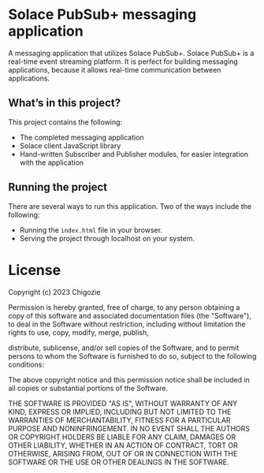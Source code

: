 # Solace PubSub+ messaging application

A messaging application that utilizes Solace PubSub+. Solace PubSub+ is a real-time event streaming platform. It is perfect for building messaging applications, because it allows real-time communication between applications.


## What’s in this project?

This project contains the following:



* The completed messaging application
* Solace client JavaScript library
* Hand-written Subscriber and Publisher modules, for easier integration with the application


## Running the project

There are several ways to run this application. Two of the ways include the following:



* Running the `index.html` file in your browser.
* Serving the project through localhost on your system.


# License

Copyright (c) 2023 Chigozie

Permission is hereby granted, free of charge, to any person obtaining a copy of this software and associated documentation files (the "Software"), to deal in the Software without restriction, including without limitation the rights to use, copy, modify, merge, publish,

distribute, sublicense, and/or sell copies of the Software, and to permit persons to whom the Software is furnished to do so, subject to the following conditions:

The above copyright notice and this permission notice shall be included in all copies or substantial portions of the Software.

THE SOFTWARE IS PROVIDED "AS IS", WITHOUT WARRANTY OF ANY KIND, EXPRESS OR IMPLIED, INCLUDING BUT NOT LIMITED TO THE WARRANTIES OF MERCHANTABILITY, FITNESS FOR A PARTICULAR PURPOSE AND NONINFRINGEMENT. IN NO EVENT SHALL THE AUTHORS OR COPYRIGHT HOLDERS BE LIABLE FOR ANY CLAIM, DAMAGES OR OTHER LIABILITY, WHETHER IN AN ACTION OF CONTRACT, TORT OR OTHERWISE, ARISING FROM, OUT OF OR IN CONNECTION WITH THE SOFTWARE OR THE USE OR OTHER DEALINGS IN THE SOFTWARE.

